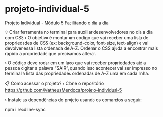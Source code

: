 # projeto-individual-5


Projeto Individual - Módulo 5
Facilitando o dia a dia

💡 Criar ferramenta no terminal para auxiliar desenvolvedores no dia a dia com CSS
› O objetivo é montar um código que vai receber uma lista de propriedades de CSS (ex: background-color, font-size, text-align) e vai devolver essa lista ordenada de A-Z. Ordenar o CSS ajuda a encontrar mais rápido a propriedade que precisamos alterar.

› O código deve rodar em um laço que vai receber propriedades até a pessoa digitar a palavra “SAIR”, quando isso acontecer vai ser impresso no terminal a lista das propriedades ordenadas de A-Z uma em cada linha.

📋 Como acessar o projeto?
› Clone o repositório https://github.com/MatheusMendoca/projeto-individual-5

› Instale as dependências do projeto usando os comandos a seguir:

npm i readline-sync
